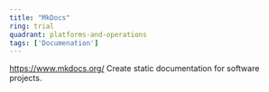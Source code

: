 ```yaml
---
title: "MkDocs"
ring: trial
quadrant: platforms-and-operations
tags: ['Documenation']
---
```

https://www.mkdocs.org/
Create static documentation for software projects.
